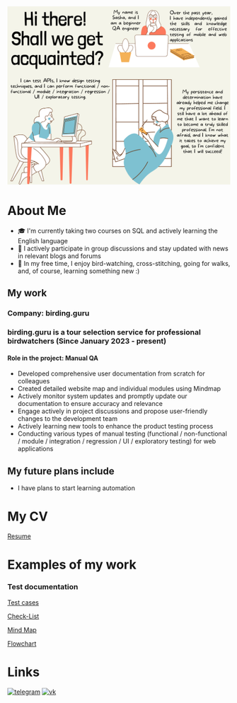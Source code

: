 ![Image alt](https://github.com/Aleksandra-Antropova/Aleksandra-Antropova/blob/main/qa.png)
# About Me

- :mortar_board: I'm currently taking two courses on SQL and actively learning the English language
- :memo: I actively participate in group discussions and stay updated with news in relevant blogs and forums
- :art: In my free time, I enjoy bird-watching, cross-stitching, going for walks, and, of course, learning something new :)

## My work
### Company: birding.guru
### birding.guru is a tour selection service for professional birdwatchers (Since January 2023 - present)
#### Role in the project: Manual QA
* Developed comprehensive user documentation from scratch for colleagues
* Created detailed website map and individual modules using Mindmap
* Actively monitor system updates and promptly update our documentation to ensure accuracy and relevance
* Engage actively in project discussions and propose user-friendly changes to the development team
* Actively learning new tools to enhance the product testing process
* Conducting various types of manual testing (functional / non-functional / module / integration / regression / UI / exploratory testing) for web applications

## My future plans include
* I have plans to start learning automation


# My CV
[Resume](https://drive.google.com/file/d/1uwR1bTlTXyhyTUYIPPpeqS9OQ9gkEQ8Y/view?usp=sharing)

# Examples of my work
### Test documentation
[Test cases](https://docs.google.com/spreadsheets/d/1WNNMhHTVVJTq-9QpZd_27-SVuiYK8OhL/edit?usp=sharing&ouid=103767642263621394361&rtpof=true&sd=true)

[Check-List](https://docs.google.com/spreadsheets/d/1G3IIQXOXkb9TfCRBusV29UrgoCOioye1/edit?usp=sharing&ouid=103767642263621394361&rtpof=true&sd=true)

[Mind Map](https://docs.google.com/spreadsheets/d/1Dpc3JJqC3d7NFOfGIFrfrm3_QAzUG_2c/edit?usp=sharing&ouid=103767642263621394361&rtpof=true&sd=true)

[Flowchart](https://docs.google.com/spreadsheets/d/10ydJikh5TCC5F99YfoDY7YO-24i8Dhw4/edit?usp=sharing&ouid=103767642263621394361&rtpof=true&sd=true)


# Links

[<img src='https://cdn.jsdelivr.net/npm/simple-icons@3.0.1/icons/telegram.svg' alt='telegram' height='40'>](http://t.me/sasha_antropova)   [<img src='https://cdn.jsdelivr.net/npm/simple-icons@3.0.1/icons/vk.svg' alt='vk' height='40'>](https://vk.com/alex_whale1)  

